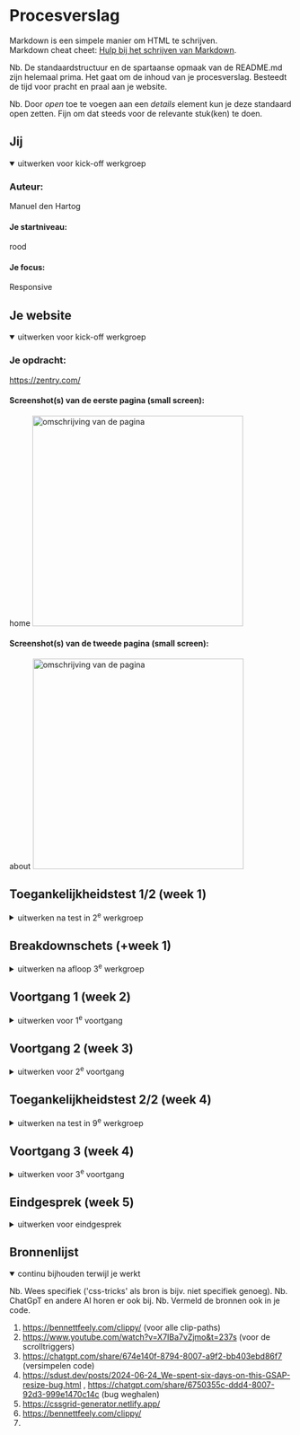 # Procesverslag
Markdown is een simpele manier om HTML te schrijven.  
Markdown cheat cheet: [Hulp bij het schrijven van Markdown](https://github.com/adam-p/markdown-here/wiki/Markdown-Cheatsheet).

Nb. De standaardstructuur en de spartaanse opmaak van de README.md zijn helemaal prima. Het gaat om de inhoud van je procesverslag. Besteedt de tijd voor pracht en praal aan je website.

Nb. Door *open* toe te voegen aan een *details* element kun je deze standaard open zetten. Fijn om dat steeds voor de relevante stuk(ken) te doen.





## Jij

<details open>
  <summary>uitwerken voor kick-off werkgroep</summary>

  ### Auteur:
  Manuel den Hartog

  #### Je startniveau:
  rood

  #### Je focus:
  Responsive
 
</details>





## Je website

<details open>
  <summary>uitwerken voor kick-off werkgroep</summary>

  ### Je opdracht:
  https://zentry.com/

  #### Screenshot(s) van de eerste pagina (small screen): 
  home 
  <img src="readme-images/pagina-1.JPG" width="375px" alt="omschrijving van de pagina">

  #### Screenshot(s) van de tweede pagina (small screen):
  about
  <img src="readme-images/pagina-2.JPG" width="375px" alt="omschrijving van de pagina">
 
</details>



## Toegankelijkheidstest 1/2 (week 1)

<details>
  <summary>uitwerken na test in 2<sup>e</sup> werkgroep</summary>

  ### Bevindingen
  Lijst met je bevindingen die in de test naar voren kwamen:
  -  Met een gaatjesbril is de website nogsteeds prima te navigeren, het is uiteraard wel een stuk lastiger maar alle elementen staan niet op heel veel verschillende plekken dus moet je niet veel rondkijken op het scherm
  - Omdat er niet teveel elementen per sectie zijn is het ook niet heel moeilijk om de website door te navigeren als je concentratieproblemen hebt. Ook helpt het voor mijn gevoel dat er een animatie is op elementen als ze in je viewport komen waardoor je een soort van begeleid wordt met waar je naar moet kijken. Wel kunnen die juist ook wel afleidend zijn, zo is er bij een bepaalde sectie altijd een gifje op loop aan het afspelen is die best groot in beeld staat. En staat de tekst die daar gelezen moet worden linksonder in het klein. 
  - Met een spasmes/parkinson nabootser is het vrijwel onmogelijk om op een website uberhaupt goed rond te navigeren, dus dit was ook het geval op mijn website. Ik had de spasme nabootser wel op een best heftige stand staan dus dat was sowieso al moeilijk, als het een wat lichtere versie was was het wel goed mogelijk geweest om rond te navigeren op mijn website. Ook omdat knoppen vaak niet bij elkaar in de buurt staan. 
  - De voiceover op mijn site werkte niet heel goed. Zo worden alle heading in stukjes opgelezen omdat er in de tekst speciale letters zitten. Dus bij bijvoorbeeld "discover" is de letter o een speciale letter (qua font) dus leest de voiceover het op als disc-o-ver. Dit werkt dus niet heel goed. De broodteksten die er zijn worden wel goed opgelezen.

</details>



## Breakdownschets (+week 1)

<details>
  <summary>uitwerken na afloop 3<sup>e</sup> werkgroep</summary>

  ### de hele pagina: 
  <img src="readme-images/home-breakdown.jpg" width="375px" alt="breakdown van de hele home pagina">

  ### about pagina: 
  <img src="readme-images/about-breakdown.jpg" width="375px" alt="breakdown van de hele about pagina">

</details>





## Voortgang 1 (week 2)

<details>
  <summary>uitwerken voor 1<sup>e</sup> voortgang</summary>

  ### Stand van zaken
  Ik heb de HTML van de homepagina gemaakt alleen twijfel ik nog of sommige dingen semantisch zijn. Ook heb ik nog niet heel duidelijk wanneer ik wel een div mag gebruiken en wanneer niet. Zo weet ik bijvoorbeeld niet hoe ik de zwarte blokjes (zie afbeelding) moet gaan doen in de HTML. 
  <img src="readme-images/week1-punt.png" width="375px" alt="stuk waar ik vastliep">

Ook twijfel ik nog of ik sommige secties wel echt een section mag noemen aangezien ze niet beginnen met een heading.

  ### Agenda voor meeting
  samen met je groepje opstellen

  | Manuel         | Vincent            | Nerusha      | student 4        |
  | ---            | ---                | ---          | ---              |
  | dit bespreken  | en dit             | en ik dit    | en dan ik dat    |
  | en dat ook nog | dit als er tijd is | nog een punt | dit wil ik zeker |
  | ...            | ...                | ...          | ...              |

Punten Manuel: 
- Wanneer div?
- Mogen background images?
- Sections zonder heading.



  ### Verslag van meeting
  hier na afloop snel de uitkomsten van de meeting vastleggen

  - Ik moet de title en favicon nog aanpassen.
  - In mijn header heb ik de video voor de h1 gezet.
  - Kleine articles moeten list items worden
  - Per section een class maken zodat je niet heel veel classes hebt.
  - Divjes mogen bij stijling
  - Background images mag je niet gebruiken

</details>





## Voortgang 2 (week 3)

<details>
  <summary>uitwerken voor 2<sup>e</sup> voortgang</summary>

  ### Stand van zaken
  Ik ben nu bezig met de CSS en heb ook al het hamburgermenu met javascript gemaakt. Ik moet mij voor nu gaan focussen op het responsive maken en daarna wil ik verder gaan werken aan de javascript en de effecten gaan toevoegen.


  ### Agenda voor meeting
  samen met je groepje opstellen

  | Manuel      | Vincent          | Nerusha    | student 4        |
  | ---            | ---                | ---          | ---              |
  | dit bespreken  | en dit             | en ik dit    | en dan ik dat    |
  | en dat ook nog | dit als er tijd is | nog een punt | dit wil ik zeker |
  | ...            | ...                | ...          | ...              |

  - Punten Manuel:
    - Extra gap in mijn grid
    - Videos autoplay en loop. 
    - Div gebruiken ipv section als je geen heading hebt

  - Punten Vincent:
    - Beste manier voor carousel die weer terug komt bij het begin

  ### Verslag van meeting
  hier na afloop snel de uitkomsten van de meeting vastleggen

  - Extra gap in grid komt omdat ik een rij teveel had in mijn grid.
  - Ik kan intersection observer gebruiken voor animaties die bij scrollen komt. 
  - Videos kunnen op autoplay nadat er een actie is uitgevoerd (dus bv scrollen).
  - Ik kan vaker gebruik maken van :not en dan last child. 
  - Consistent coderen, dus niet een mix van px en em's maar alleen maar em als groottes.

</details>





## Toegankelijkheidstest 2/2 (week 4)

<details>
  <summary>uitwerken na test in 9<sup>e</sup> werkgroep</summary>

  ### Bevindingen
  Lijst met je bevindingen die in de test naar voren kwamen (geef ook aan wat er verbeterd is):
  - Mn close hamburger menu button wordt opgelezen terwijl die niet zichtbaar is.
  - Door de buttons heen tabben werkt heel goed. Alles wordt ook duidelijk voorgelezen.
  - Tekst oplezen met span in de tekst werkt heel slecht.
  - Er is een stuk tekst op de homepagina waar afbeeldingen tussen door gaan, deze worden door de screenreader opgelezen waardoor tussen de tekst door waardoor je de tekst niet goed hoort.
  - Mijn site komt wel door de validator die van Zentry totaal niet. Ik heb wel nog 3 errors maar heb van alles geprobeerd en kon dit niet meer oplossen, heb het er nu even ingelaten om een javascript interactie erbij te hebben.
  - Ik heb 1 h1 per pagina, de site van Zentry niet. 
  - Al mijn afbeeldingen hebben een alt tag, die van Zentry niet. 
  - Mijn website support een light/dark mode, die van Zentry niet. 

  <img src="readme-images/p1.JPG" width="375px" alt="a11y test pagina 1">
  <img src="readme-images/p2.JPG" width="375px" alt="a11y test pagina 2">
  <img src="readme-images/p3.JPG" width="375px" alt="a11y test pagina 3">
  <img src="readme-images/p4.JPG" width="375px" alt="a11y test pagina 4">
  <img src="readme-images/p5.JPG" width="375px" alt="a11y test pagina 5">

</details>





## Voortgang 3 (week 4)

<details>
  <summary>uitwerken voor 3<sup>e</sup> voortgang</summary>

  ### Stand van zaken
  Op het moment ben ik heel veel aan het klooien met de scrollTrigger. Soms werkt het wel goed maar vaak ook niet. Wanneer ik nu mn scherm resize, of de pagina refresh lijkt het alsof de scrollTrigger markers verplaatst worden waardoor het niet meer goed werkt. Voorderest ben ik eigenlijk zo goed als klaar en moet ik nog wat kleine dingetjes doen zoals states voor de knoppen toevoegen en mijn classes wat betere namen geven.


  ### Agenda voor meeting
  samen met je groepje opstellen

  | student 1      | student 2          | student 3    | student 4        |
  | ---            | ---                | ---          | ---              |
  | dit bespreken  | en dit             | en ik dit    | en dan ik dat    |
  | en dat ook nog | dit als er tijd is | nog een punt | dit wil ik zeker |
  | ...            | ...                | ...          | ...              |

  Punten Manuel:
  - ScrollTrigger breekt bij resizen of refreshen.


  ### Verslag van meeting
  hier na afloop snel de uitkomsten van de meeting vastleggen

  - Er zijn een paar duplicated corrupted files die ik moet verwijderen
  - Als er tijd is even kijken naar de scrollTrigger met ChatGPT, ik kan dan de documentatie van de scrollTrigger in chat gooien om te kijken of er dan een oplossing is voor mijn resize/refresh probleem.
  - Meerdere Javascript files maken zodat het geen errors geeft in de console als het iets van een andere pagina probeert te vinden.

</details>





## Eindgesprek (week 5)

<details>
  <summary>uitwerken voor eindgesprek</summary>
 
  ### Je uitkomst - karakteristiek screenshots:
  <img src="readme-images/eindversie.png" width="375px" alt="uitkomst opdracht 1">


  ### Dit ging goed/Heb ik geleerd: 
  Ik heb heel erg veel geleerd over responsiveness en ben trots dat dit eigenlijk heel goed is gegaan. Hierbij was het leren van Grid ook erg handig aangezien ik voor dit vak eigenlijk vooral de neiging had om alles te flexen en hierbij heel veel divjes te gebruiken. 
  <img src="readme-images/responsive.png" width="375px" alt="responsive">

  Ook heb ik veel geleerd over de Javascript library GSAP met ScrollTrigger. Het meeste van mijn tijd heeft denk ik hierin gezeten aangezien dit niet heel soepel ging en het best buggy was vaak. Uiteindelijk werken de scrolltriggers wel redelijk en ben ik er trots op dat ik hiermee iets heb kunnen neerzetten. 
  <img src="readme-images/gsap-scrolltrigger.png" width="375px" alt="gsap scrolltrigger">

  ### Dit was lastig/Is niet gelukt:
  Omdat ik nog veel moeite had met GSAP is dit nogsteeds niet helemaal gelukt, zo werkt het nogsteeds niet heel soepel zodra je de pagina gerefreshed hebt of hebt geresized, dit vind ik erg jammer en ben ook eigenlijk teveel tijd gaan stoppen in het oplossen van deze "bug" waardoor ik andere dingen minder goed heb kunnen uitwerken.

  Ook wilde ik graag nog een stukje maken waar ik de tijd niet meer voor had, dit stukje wordt volgensmij ook gemaakt door ScrollTrigger en kwam 2x voor. Het was namelijk dat de content van een section werdt veranderd bij het scrollen
  <img src="readme-images/niet-gelukt.png" width="375px" alt="bummer">


</details>





## Bronnenlijst

<details open>
  <summary>continu bijhouden terwijl je werkt</summary>

  Nb. Wees specifiek ('css-tricks' als bron is bijv. niet specifiek genoeg). 
  Nb. ChatGpT en andere AI horen er ook bij.
  Nb. Vermeld de bronnen ook in je code.

  1. https://bennettfeely.com/clippy/ (voor alle clip-paths)
  2. https://www.youtube.com/watch?v=X7IBa7vZjmo&t=237s (voor de scrolltriggers)
  3. https://chatgpt.com/share/674e140f-8794-8007-a9f2-bb403ebd86f7 (versimpelen code)
  4. https://sdust.dev/posts/2024-06-24_We-spent-six-days-on-this-GSAP-resize-bug.html , https://chatgpt.com/share/6750355c-ddd4-8007-92d3-999e1470c14c (bug weghalen)
  5. https://cssgrid-generator.netlify.app/
  6. https://bennettfeely.com/clippy/
  7. 

</details>